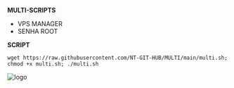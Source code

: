 __MULTI-SCRIPTS__

- VPS MANAGER
- SENHA ROOT

__SCRIPT__

```wget https://raw.githubusercontent.com/NT-GIT-HUB/MULTI/main/multi.sh; chmod +x multi.sh; ./multi.sh```
 
![logo](https://github.com/NT-GIT-HUB/MULTI/blob/main/ms.png)
